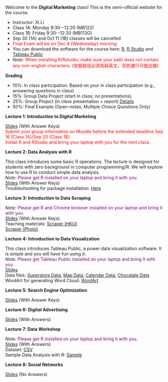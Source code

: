 Welcome to the **Digital Marketing** class! This is the semi-official website for the course.

- Instructor: Xi Li
- Class 1A: Monday 9:30--12:20 (MB122) 
- Class 1B: Friday 9:30--12:20 (MB113G)     
- Sep 30 (1A) and Oct 11 (1B) classes will be cancelled
- <span style="color:red"> Final Exam will be on Dec 4 (Wednesday) morning </span>       
- You can download the software for the course here: [R](https://cloud.r-project.org/), [R Studio](https://www.rstudio.com/products/rstudio/download/#download) and [Tableau Public](https://www.tableau.com/products/public/download) 
- *Note:* <span style="color:red">When installing R/Rstudio, make sure your path does not contain any non-english characters. (安裝路徑必須為純英文，否則運行可能出錯) </span>     

**Grading**     

- 10%: In class participation: Based on your in class participation (e.g., answering questions in class)    
- 15%: Group Data Project (start in class; no presentations).     
- 25%: Group Project (in class presentation + report) [Details](https://ximarketing.github.io/class/DM/6c8b8d614dbc9ef7495e200548cdc4116f7e4d4e/project)       
- 50%: Final Example (Open-notes; Multiple Choice Questions Only)     

**Lecture 1: Introduction to Digital Marketing**

[Slides](https://ximarketing.github.io/class/DM/1842f11edfcda6f9b97a8f0acb452d5d85569e97/1-intro.pdf) (With Answer Keys)               
<span style="color:red">Submit your group information on Moodle before the extended deadline Sep 16 (Class 1A)/Sep 20 (Class 1B) </span>    
<span style="color:red">Install R and RStudio and bring your laptop with you for the next class.</span>      

**Lecture 2: Data Analysis with R**     

This class introduces some basic R operations. The lecture is designed for students with zero background in computer programming/R. We will explore how to use R to conduct simple data analysis.    
*Note:* <span style="color:purple">Please get R installed on your laptop and bring it with you. </span>       
[Slides](https://ximarketing.github.io/class/DM/1842f11edfcda6f9b97a8f0acb452d5d85569e97/2-r.pdf) (With Answer Keys)     
Troubleshooting for package installation: [Here](https://ximarketing.github.io/class/package.html)         

**Lecture 3: Introduction to Data Scraping**   

*Note:* <span style="color:purple">Please get R and Chrome browser installed on your laptop and bring it with you. </span>       
[Slides](https://ximarketing.github.io/class/DM/1842f11edfcda6f9b97a8f0acb452d5d85569e97/3-scraping.pdf) (With Answer Keys)       
Teaching materials: [Scraper (HKU)](https://ximarketing.github.io/class/ABOM/HKU-Scraper.html)      
[Scraper (Photo)](https://ximarketing.github.io/class/ABOM/HKU-Photo-Scraper.html)        

**Lecture 4: Introduction to Data Visualization**   

This class introduces Tableau Public, a power data visualization software. It is simple and you will have fun using it.    
*Note:* <span style="color:purple">Please get Tableau Public installed on your laptop and bring it with you. </span>       
[Slides](https://ximarketing.github.io/class/DM/1842f11edfcda6f9b97a8f0acb452d5d85569e97/4-visualization.pdf)    
Data files: [Superstore Data](https://ximarketing.github.io/class/Superstore_Data.xls), [Map Data](https://ximarketing.github.io/data/tableau_map.xlsx), [Calendar Data](https://ximarketing.github.io/data/tableau_calendar.xlsx), [Chocalate Data](https://ximarketing.github.io/data/tableau_chocolate.xlsx)          
WordArt for generating Word Cloud: [WordArt](https://wordart.com/)    

**Lecture 5: Search Engine Optimization**    

[Slides](https://ximarketing.github.io/class/DM/1842f11edfcda6f9b97a8f0acb452d5d85569e97/5-search.pdf) (With Answer Keys)         

**Lecture 6: Digital Advertising**     

[Slides](https://ximarketing.github.io/class/DM/1842f11edfcda6f9b97a8f0acb452d5d85569e97/6-ad.pdf) (With Answers)         

**Lecture 7: Data Workshop**     

*Note:* <span style="color:purple">Please get R installed on your laptop and bring it with you. </span>      
[Slides](https://ximarketing.github.io/class/DM/1842f11edfcda6f9b97a8f0acb452d5d85569e97/7-data.pdf) (With Answers)                         
Dataset: [CSV](https://ximarketing.github.io/class/Kickstarter-Project.csv)    
Sample Data Analysis with R: [Sample](https://ximarketing.github.io/class/Kickstarter-Project.html)     

**Lecture 8: Social Networks**     

[Slides](https://ximarketing.github.io/class/DM/1842f11edfcda6f9b97a8f0acb452d5d85569e97/8-pre.pdf) (No Answers)                   

